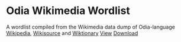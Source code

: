 # Odia Wikimedia Wordlist
A wordlist compiled from the Wikimedia data dump of Odia-language [Wikipedia](https://dumps.wikimedia.org/orwiki/), [Wikisource](https://dumps.wikimedia.org/orwikisource/20170501/) and [Wiktionary](https://dumps.wikimedia.org/orwiktionary/20170501/) [View](https://github.com/OdiaWikimedia/Wordlist/blob/master/words.txt) [Download](https://github.com/OdiaWikimedia/Wordlist/archive/master.zip)
